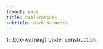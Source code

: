 ```yaml
---
layout: page
title: Publications
subtitle: Nick Karnesis
---
```


<link rel="stylesheet" href="/widgets/Nasa-ADS-Query-Importer-Widget/ads_query_importer_widget.css" type="text/css" />
<script type="text/javascript"> 
  src="http://code.jquery.com/jquery-1.6.4.min.js"
</script>
<script type="text/javascript">
  var ads_query_url="https://adsabs.harvard.edu/cgi-bin/basic_connect?qsearch=find a karnesis"
  var ads_query_max_num_authors="20" 
  var ads_query_highlight_author="Karnesis" 
  var ads_query_max_records_to_print="100"
</script> 
<script type="text/javascript" src="/widgets/Nasa-ADS-Query-Importer-Widget/ads_query_importer_widget.js"></script>
<div id="ads_query_importer_widget"></div>

{: .box-warning}
Under construction.
